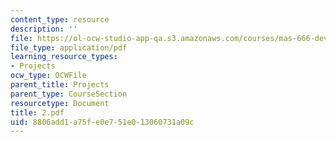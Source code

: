 ```yaml
---
content_type: resource
description: ''
file: https://ol-ocw-studio-app-qa.s3.amazonaws.com/courses/mas-666-developmental-entrepreneurship-fall-2003/8806add1a75fe0e751e013060731a09c_2.pdf
file_type: application/pdf
learning_resource_types:
- Projects
ocw_type: OCWFile
parent_title: Projects
parent_type: CourseSection
resourcetype: Document
title: 2.pdf
uid: 8806add1-a75f-e0e7-51e0-13060731a09c
---
```

